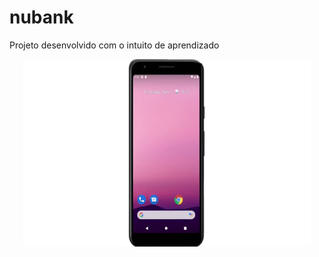 # nubank

Projeto desenvolvido com o intuito de aprendizado


<p align="center">
  <img width="460" height="300" src="assets/images/amostra.gif">
</p>
